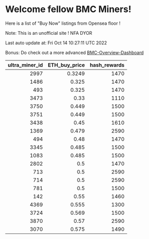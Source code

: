 # Welcome fellow BMC Miners!
Here is a list of "Buy Now" listings from Opensea floor !

Note: This is an unofficial site ! NFA DYOR

Last auto update at: Fri Oct 14 10:27:11 UTC 2022

Bonus: Do check out a more advanced [BMC-Overview-Dashboard](https://dune.com/defifunk/BMC-Overview-Dashboard)


|   ultra_miner_id |   ETH_buy_price |   hash_rewards |
|-----------------:|----------------:|---------------:|
|             2997 |          0.3249 |           1470 |
|             1486 |          0.325  |           1470 |
|              493 |          0.325  |           1470 |
|             3473 |          0.33   |           1110 |
|             3750 |          0.449  |           1500 |
|             3751 |          0.449  |           1500 |
|             3438 |          0.45   |           1610 |
|             1369 |          0.479  |           2590 |
|              494 |          0.48   |           1470 |
|             3345 |          0.485  |           1500 |
|             1083 |          0.485  |           1500 |
|             2802 |          0.5    |           1470 |
|              713 |          0.5    |           2590 |
|              714 |          0.5    |           2590 |
|              781 |          0.5    |           1500 |
|              142 |          0.55   |           1460 |
|             4369 |          0.555  |           1300 |
|             3724 |          0.569  |           1500 |
|             3870 |          0.57   |           2590 |
|             3070 |          0.575  |           1490 |